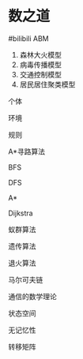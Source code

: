 # 数之道
#bilibili
ABM

1. 森林大火模型
2. 病毒传播模型
3. 交通控制模型
4. 居民居住聚类模型

个体

环境

规则

A*寻路算法

BFS

DFS

A*

Dijkstra

蚁群算法

遗传算法

退火算法

马尔可夫链

通信的数学理论

状态空间

无记忆性

转移矩阵